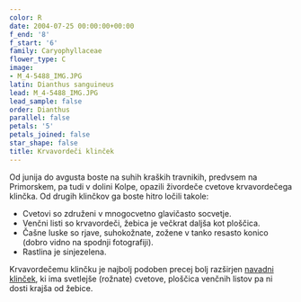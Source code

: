 ```yaml
---
color: R
date: 2004-07-25 00:00:00+00:00
f_end: '8'
f_start: '6'
family: Caryophyllaceae
flower_type: C
image:
- M_4-5488_IMG.JPG
latin: Dianthus sanguineus
lead: M_4-5488_IMG.JPG
lead_sample: false
order: Dianthus
parallel: false
petals: '5'
petals_joined: false
star_shape: false
title: Krvavordeči klinček
---
```

Od junija do avgusta boste na suhih kraških travnikih, predvsem na Primorskem, pa tudi v dolini Kolpe, opazili živordeče cvetove krvavordečega klinčka. Od drugih klinčkov ga boste hitro ločili takole:

-   Cvetovi so združeni v mnogocvetno glavičasto socvetje.
-   Venčni listi so krvavordeči, žebica je večkrat daljša kot ploščica.
-   Čašne luske so rjave, suhokožnate, zožene v tanko resasto konico (dobro vidno na spodnji fotografiji).
-   Rastlina je sinjezelena.

Krvavordečemu klinčku je najbolj podoben precej bolj razširjen [navadni klinček](../dianthuscarthusianorum/), ki ima svetlejše (rožnate) cvetove, ploščica venčnih listov pa ni dosti krajša od žebice.
